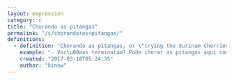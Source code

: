 ```yaml
---
layout: expression
category: c
title: "Chorando as pitangas"
permalink: "/c/chorando+as+pitangas/"
definitions:
  - definition: "Chorando as pitangas, or \"crying the Surinam Cherries\", means that you are crying a river."
    example: "- Voc\u00eas terminaram? Pode chorar as pitangas aqui comigo amiga."
    created: "2017-03-18T05:24:35"
    author: "kinow"
---
```

